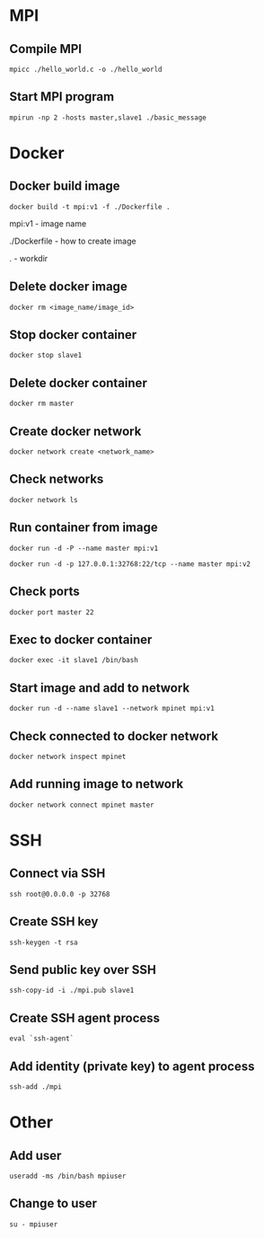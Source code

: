 # MPI

## Compile MPI 
`mpicc ./hello_world.c -o ./hello_world`

## Start MPI program
`mpirun -np 2 -hosts master,slave1 ./basic_message`

# Docker

## Docker build image
`docker build -t mpi:v1 -f ./Dockerfile .`

mpi:v1 - image name

./Dockerfile - how to create image

. - workdir

## Delete docker image
`docker rm <image_name/image_id>`

## Stop docker container
`docker stop slave1`

## Delete docker container
`docker rm master`

## Create docker network
`docker network create <network_name>`

## Check networks
`docker network ls`

## Run container from image
`docker run -d -P --name master mpi:v1`

`docker run -d -p 127.0.0.1:32768:22/tcp --name master mpi:v2`

## Check ports
`docker port master 22`

## Exec to docker container
`docker exec -it slave1 /bin/bash`

## Start image and add to network
`docker run -d --name slave1 --network mpinet mpi:v1`

## Check connected to docker network
`docker network inspect mpinet`

## Add running image to network
`docker network connect mpinet master`

# SSH

## Connect via SSH
`ssh root@0.0.0.0 -p 32768`

## Create SSH key
`ssh-keygen -t rsa`

## Send public key over SSH
`ssh-copy-id -i ./mpi.pub slave1`

## Create SSH agent process
``eval `ssh-agent` ``

## Add identity (private key) to agent process
`ssh-add ./mpi`

# Other

## Add user
`useradd -ms /bin/bash mpiuser`

## Change to user
`su - mpiuser`